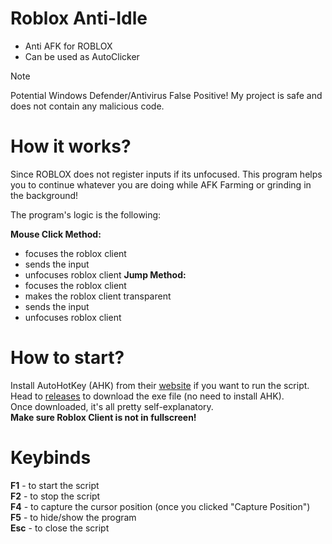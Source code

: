 # Roblox Anti-Idle
- Anti AFK for ROBLOX
- Can be used as AutoClicker

> [!NOTE]
> Potential Windows Defender/Antivirus False Positive! My project is safe and does not contain any malicious code.

# How it works?
Since ROBLOX does not register inputs if its unfocused. This program helps you to continue whatever you are doing while AFK Farming or grinding in the background!  
  
The program's logic is the following:    

**Mouse Click Method:**  
- focuses the roblox client  
- sends the input  
- unfocuses roblox client
**Jump Method:**  
- focuses the roblox client
- makes the roblox client transparent
- sends the input
- unfocuses roblox client  
# How to start?
Install AutoHotKey (AHK) from their [website](https://www.autohotkey.com/) if you want to run the script.  
Head to [releases](https://github.com/JianKEG/Roblox-Anti-Idle/releases) to download the exe file (no need to install AHK).  
Once downloaded, it's all pretty self-explanatory.   
**Make sure Roblox Client is not in fullscreen!**  
# Keybinds
**F1** - to start the script  
**F2** - to stop the script  
**F4** - to capture the cursor position (once you clicked "Capture Position")  
**F5** - to hide/show the program  
**Esc** - to close the script 
